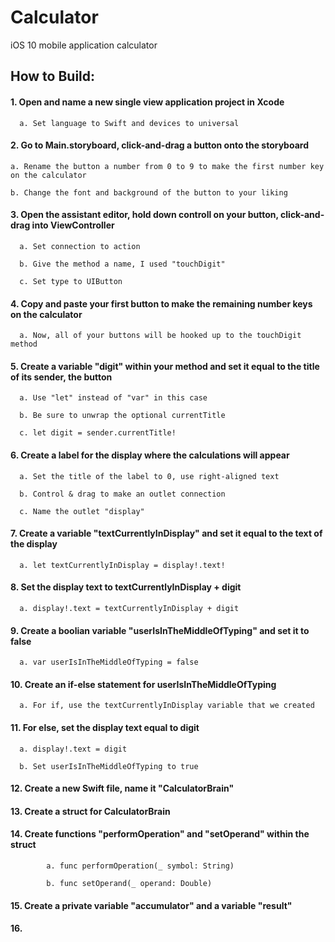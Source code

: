 # Calculator
iOS 10 mobile application calculator

## How to Build:
#### 1. Open and name a new single view application project in Xcode

      a. Set language to Swift and devices to universal
  
#### 2. Go to Main.storyboard, click-and-drag a button onto the storyboard

    a. Rename the button a number from 0 to 9 to make the first number key on the calculator
  
    b. Change the font and background of the button to your liking
    
#### 3. Open the assistant editor, hold down controll on your button, click-and-drag into ViewController

      a. Set connection to action
      
      b. Give the method a name, I used "touchDigit"
      
      c. Set type to UIButton

#### 4. Copy and paste your first button to make the remaining number keys on the calculator

      a. Now, all of your buttons will be hooked up to the touchDigit method
      
#### 5. Create a variable "digit" within your method and set it equal to the title of its sender, the button

      a. Use "let" instead of "var" in this case
      
      b. Be sure to unwrap the optional currentTitle
      
      c. let digit = sender.currentTitle!

#### 6. Create a label for the display where the calculations will appear

      a. Set the title of the label to 0, use right-aligned text
      
      b. Control & drag to make an outlet connection
      
      c. Name the outlet "display"

#### 7. Create a variable "textCurrentlyInDisplay" and set it equal to the text of the display

      a. let textCurrentlyInDisplay = display!.text!

#### 8. Set the display text to textCurrentlyInDisplay + digit

      a. display!.text = textCurrentlyInDisplay + digit

#### 9. Create a boolian variable "userIsInTheMiddleOfTyping" and set it to false

      a. var userIsInTheMiddleOfTyping = false

#### 10. Create an if-else statement for userIsInTheMiddleOfTyping

      a. For if, use the textCurrentlyInDisplay variable that we created

#### 11. For else, set the display text equal to digit

      a. display!.text = digit
      
      b. Set userIsInTheMiddleOfTyping to true
      
#### 12. Create a new Swift file, name it "CalculatorBrain"

#### 13. Create a struct for CalculatorBrain

#### 14. Create functions "performOperation" and "setOperand" within the struct

            a. func performOperation(_ symbol: String)
            
            b. func setOperand(_ operand: Double)

#### 15.  Create a private variable "accumulator" and a variable "result"

#### 16. 

